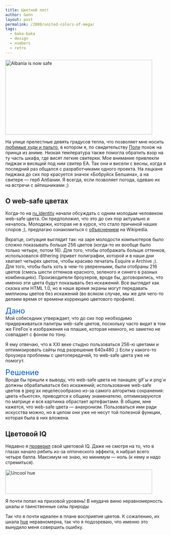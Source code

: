 ```yaml
---
title: Цветной пост
author: Genn
layout: post
permalink: /2008/united-colors-of-mega/
tags:
  - baka-baka
  - design
  - numbers
  - retro
---
```

<img src="http://mega.genn.org/=^_^=/uploads/2008/09/albania.png" alt="Albania is now safe"  width="460" height="234" />

На улице прелестные девять градусов тепла, что позволяет мне носить [любимые худи и пальто][1], в котором я, по свидетельству [Поли][2] похож на принца из аниме. Низкая температура также помогла обратить взор на ту часть шкафа, где висят легкие свитерки. Мое внимание привлекли пиджак и висящий под ним свитер EA. Так они и висели с весны, когда я последний раз общался с разработчиками одного проекта. На лацкане пиджака до сих пор красуется значок «Бобруйск Белшина», а на свитере — герб Албании. Я всегда, если позволяет погода, одеваю их на встречи с айтишниками ;)  
<!--more-->

## О web-safe цветах

Когда-то на [ru_identity][3] начали обсуждать с одним молодым человеком web-safe цвета. Он предположил, что это до сих пор актуально и началось. Молодежи, которая не в курсе, что стало причиной наших споров ;), предлагаю ознакомиться с [объяснением][4] на Wikipedia. 

Вкратце, ситуация выглядит так: на заре молодости компьютеров было сложно показывать больше 256 цветов (когда-то их вообще было только четыре, потом 16). Для того, чтобы отображать больше оттенков, использовался dithering (привет полиграфии, которой и в наши дни хватает четырех цветов, чтобы красиво печатать Esquire и Archive ;). Для того, чтобы быть хоть в чем-то уверенными, были отобраны 216 цветов (смесь шести оттенков красного, зеленого и синего в разных комбинациях). Производители броузеров, вроде бы, договорились, что именно эти цвета будут показывать без искажений. Все выглядит как сказка или HTML 1.0, но в наше время экраны могут передавать миллионы цветов без искажений (во всяком случае, мы же для чего-то делаем время от времени коррекцию цветового профиля).

<span style="font-size: 24px; color: #005bcd;">Дано</span>  
Мой собеседник утверждает, что до сих пор необходимо придерживаться палитры web-safe цветов, поскольку часто видит в том же FireFox\`e изображения на плашке, которая немного, но заметно не совпадает с фоном по тону.

Я ему отвечаю, что в XXI веке стыдно пользоваться 256-ю цветами и оптимизировать сайты под разрешение 640х480 ;) Если у какого-то броузера проблемы с цветопередачей, то web-safe цвета уже не помогут.

<span style="font-size: 24px; color: #005bcd;">Решение</span>  
Вроде бы пришли к выводу, что web-safe цвета не панацея; gif\`ы и png\`и должны обрабатываться без искажений; использование web-safe цветов в jpeg\`ах нецелесообразно из-за самого алгоритма сохранения: цвета «бьются», приводятся к общему знаменателю, оптимизируются по матрице и вся картинка обрастает артефактами. В общем, мне кажется, что web-safe цвета — анахронизм. Пользоваться ими ради искусства можно, но в целом они уже не несут той полезной функции, которая была в них вложена.

## Цветовой IQ

Недавно я [проверил][5] свой цветовой IQ. Даже не смотря на то, что в глазах начало рябить из-за оптического эффекта, я набрал всего четыре балла. Максимум не знаю, но минимум — ноль (к нему и надо стремиться). 

<img src="http://mega.genn.org/=^_^=/uploads/2008/09/cool-uncool.png" alt="Uncool hue"  width="460" height="76" />

<p class="imgdesc">
  Я почти попал на призовой уровень! В неудаче виню неравномерность шкалы и таинственные силы природы
</p>

Так что я почти идеален в плане восприятия цветов. К сожалению, их шкала [hue][6] неравномерна, так что я подозреваю, что именно это вынудило меня совершить ошибку.

 [1]: http://mega.genn.org/2008/agency-recommended/
 [2]: http://polya.ru/
 [3]: http://community.livejournal.com/ru_identity/
 [4]: http://en.wikipedia.org/wiki/Websafe
 [5]: http://www.xrite.com/custom_page.aspx?PageID=77
 [6]: http://en.wikipedia.org/wiki/Hue